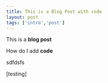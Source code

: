 ```yaml
---
title: This is a Blog Post with code
layout: post
tags: ['intro','post']
---
```


This is a **blog post**

How do I add **code**

sdfdsfs

[testing]